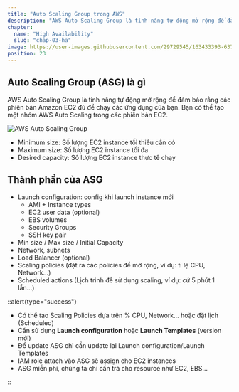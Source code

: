 ```yaml
---
title: "Auto Scaling Group trong AWS"
description: "AWS Auto Scaling Group là tính năng tự động mở rộng để đảm bảo rằng các phiên bản Amazon EC2 đủ để chạy các ứng dụng của bạn. Bạn có thể tạo một nhóm AWS Auto Scaling trong các phiên bản EC2."
chapter:
  name: "High Availability"
  slug: "chap-03-ha"
image: https://user-images.githubusercontent.com/29729545/163433393-63707570-9252-4b50-b24a-d7a29f8ef48f.png
position: 23
---
```


## Auto Scaling Group (ASG) là gì

AWS Auto Scaling Group là tính năng tự động mở rộng để đảm bảo rằng các phiên bản Amazon EC2 đủ để chạy các ứng dụng của bạn. Bạn có thể tạo một nhóm AWS Auto Scaling trong các phiên bản EC2.

![AWS Auto Scaling Group](https://user-images.githubusercontent.com/29729545/163433393-63707570-9252-4b50-b24a-d7a29f8ef48f.png)

- Minimum size: Số lượng EC2 instance tối thiểu cần có
- Maximum size: Số lượng EC2 instance tối đa
- Desired capacity: Số lượng EC2 instance thực tế chạy

## Thành phần của ASG

- Launch configuration: config khi launch instance mới
  - AMI + Instance types
  - EC2 user data (optional)
  - EBS volumes
  - Security Groups
  - SSH key pair
- Min size / Max size / Initial Capacity
- Network, subnets
- Load Balancer (optional)
- Scaling policies (đặt ra các policies để mở rộng, ví dụ: tỉ lệ CPU, Network...)
- Scheduled actions (Lịch trình để sử dụng scaling, ví dụ: cứ 5 phút 1 lần...)

::alert{type="success"}

- Có thể tạo Scaling Policies dựa trên % CPU, Network... hoặc đặt lịch (Scheduled)
- Cần sử dụng **Launch configuration** hoặc **Launch Templates** (version mới)
- Để update ASG chỉ cần update lại Launch configuration/Launch Templates
- IAM role attach vào ASG sẽ assign cho EC2 instances
- ASG miễn phí, chúng ta chỉ cần trả cho resource như EC2, EBS...

::
